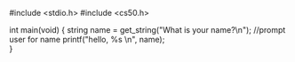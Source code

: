 #include <stdio.h>
#include <cs50.h>

int main(void)
{
    string name = get_string("What is your name?\n");  //prompt user for name
    printf("hello, %s \n", name);  
}
